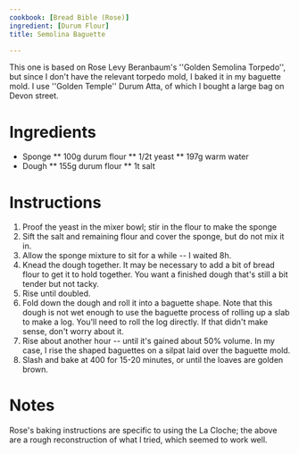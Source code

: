 ```yaml
---
cookbook: [Bread Bible (Rose)]
ingredient: [Durum Flour]
title: Semolina Baguette

---
```

This one is based on Rose Levy Beranbaum's ''Golden Semolina Torpedo'', but since I don't have the relevant torpedo mold, I baked it in my baguette mold.  I use ''Golden Temple'' Durum Atta, of which I bought a large bag on Devon street.

# Ingredients

* Sponge
** 100g durum flour
** 1/2t yeast
** 197g warm water
* Dough
** 155g durum flour
** 1t salt
# Instructions

 1. Proof the yeast in the mixer bowl; stir in the flour to make the sponge
 1. Sift the salt and remaining flour and cover the sponge, but do not mix it in.
 1. Allow the sponge mixture to sit for a while -- I waited 8h.
 1. Knead the dough together.  It may be necessary to add a bit of bread flour to get it to hold together.  You want a finished dough that's still a bit tender but not tacky.
 1. Rise until doubled.
 1. Fold down the dough and roll it into a baguette shape.  Note that this dough is not wet enough to use the baguette process of rolling up a slab to make a log.  You'll need to roll the log directly.  If that didn't make sense, don't worry about it.
 1. Rise about another hour -- until it's gained about 50% volume.  In my case, I rise the shaped baguettes on a silpat laid over the baguette mold.
 1. Slash and bake at 400 for 15-20 minutes, or until the loaves are golden brown.
# Notes

Rose's baking instructions are specific to using the La Cloche; the above are a rough reconstruction of what I tried, which seemed to work well.

